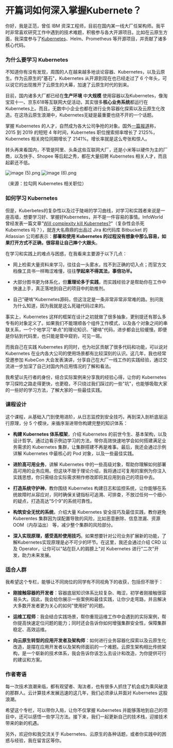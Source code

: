 # 开篇词如何深入掌握Kubernete？

你好，我是正范，曾任 IBM 资深工程师，目前在国内某一线大厂任架构师。我平时非常喜欢研究工作中遇到的技术难题，积极参与各大开源项目。比如在云原生方面，我深度参与了[Kubernetes](http://github.com/kubernetes/kubernetes)、Helm、Prometheus 等开源项目，并贡献了诸多核心代码。

### 为什么要学习 Kubernetes

不知道你有没有发现，周围的人在越来越多地谈论容器、Kubernetes，以及云原生。作为云原生的"基石"，Kubernetes 从开源到现在也已经走过了 6 个年头，可以说它的出现推开了云原生的大幕，加速了云原生时代的到来。

目前，国内诸多大厂都已经在**生产环境** 中**大规模** 使用容器以及Kubernetes，像淘宝双十一、京东618等互联网大促活动，其实很多**核心业务系统**都运行在Kubernetes上。而且，无数中小企业也都在进行业务容器化探索以及云原生化改造。在这场云原生浪潮中，Kubernetes无疑是最重要也绕不开的一个话题。

掌握 Kubernetes 的人才，自然成为各大公司争抢的对象。国外[一篇报道](https://www.techrepublic.com/article/why-kubernetes-job-searches-grew-by-more-than-2000-in-4-years/)称， 2015 到 2019 的短短 4 年时间，Kubernetes 职位搜索频率增长了 2125%，Kubernetes 相关岗位同期增长了 2141%。增长率就是这么夸张和惊人。

转头再来看国内，不管是阿里、头条这些互联网大厂，还是小米等以硬件为主的厂商，以及快手、Shopee 等后起之秀，都在大量招聘 Kubernetes 相关人才，而且起薪还不低。


<Image alt="image (5).png" src="https://s0.lgstatic.com/i/image/M00/45/B0/Ciqc1F9DXw2AbVbEAAUV0CqQDuQ392.png"/> 
  

<Image alt="image (6).png" src="https://s0.lgstatic.com/i/image/M00/45/BB/CgqCHl9DXyGAXmmqAAHDUqw7jCo427.png"/> 
  
（来源：拉勾网 Kubernetes 相关职位）

### 如何学习 Kubernetes

但是，Kuberbetes的复杂性以及过于陡峭的学习曲线，对学习和实践者来说是一座高墙，想要学习好、掌握好Kubernetes，并不是一件容易的事情。InfoWorld 曾经发表一篇文章"[Will complexity kill Kubernetes?](https://www.infoworld.com/article/3409980/will-complexity-kill-kubernetes.html)"（复杂性会杀死 Kubernetes 吗？），就连大名鼎鼎的出品过 Jira 和代码库 Bitbucket 的 Atlassian 公司都表示：**部署和使用 Kubernetes 的过程没有想象中那么容易，如果打开方式不正确，很容易让自己摔个大跟头**。

在学习和实践上的难点与困惑，在我看来主要源于以下几点：

* 网上检索大量资料来学习，往往会一头雾水，找不到正确的切入点；而官方文档像工具书一样晦涩难懂，往往**学起来不得其法，事倍功半。**

* 大部分图书更为体系化，但**重理论多于实践**，而实践经验才是帮助你在工作中快速上手，真正落地到自己的项目中的助推剂。

* 自己"硬啃"Kubernetes源码，但这注定是一条非常非常非常难的路。别问我为什么知道，因为我就是这么死磕代码过来的。

事实上，Kubernetes 这样的框架在设计之初就做了很多抽象，更别提还有那么多专有的对象定义了。如果我们不能理顺各个组件工作模式，以及各个对象之间的串联关系，一个个地学习"单点"的理论知识、"硬啃"代码，进步都会比较缓慢。即便是你钻到代码里，也只能是管中窥豹，可见一斑。

而我自己在实践 Kubernetes 的同时，也为社区贡献了很多代码和功能，可以说对 Kubernetes 在业内各大公司的使用场景都有比较深刻的认识。这几年，我也经常受邀参加 KubeCon 大会发表演讲，分享自己在大厂一线工作的实践经验，通过交流进一步加深了自己对国内外应用情况的了解和看法。

我希望以先行者的身份，结合实际案例来分享我的经验心得，让你的 Kubernetes 学习探险之路走得更快，也更稳，不只绕过我们踩过的一些"坑"，也能够吸取大家的一些好的学习方法，了解大家的一些最佳实践。

### 课程设计

这个课程，从基础入门到使用进阶，从日志监控到安全技巧，再到深入剖析底层运行原理，分 5 个模块，来循序渐进带你构建完整的知识体系：

* **构建 Kubernetes 体系框架**，介绍 Kubernetes 的前世今生、基本架构，以及设计哲学。通过边看示例边学习的方法，带你高效快速地学会如何搭建满足业务需求的 Kubernetes 集群，让集群搭建不再是难事。最后，我还会通过示例详解 Kubernetes 中最核心的 Pod 对象，以及一些最佳实践。

* **进阶高可用业务**，讲解 Kubernetes 中的一些高级对象，帮助你理解如何部署高可用的业务应用。但这块不限于理论介绍，我将通过可复用的案例为你注入实践思想，你只需结合实际需求稍作修改即将其应用到自己的项目中去。

* **打造系统守护神**，教你围绕 Kubernetes 构建日志和监控系统，让你能够在系统故障时从容应对，同时确保关键指标可追溯、可排查，不放过任何一个细小的疑点，打造高达"5个9"的系统可靠性。

* **构筑安全无忧的系统**，介绍大量 Kubernetes 安全技巧及最佳实践，教你避免 Kuberentes 集群因为误配置导致的风险，比如恶意删除、信息泄漏、资源 OOM（内存溢出） 等，减少整个集群的风险部分。

* **深入实现原理，感受高阶使用技巧**。如果想要针对公司业务扩展新的功能，了解Kubernetes实现原理是必不可少的环节。在这里，我还会通过介绍 CRD 以及 Operator，让你可以"站在巨人的肩膀上"对 Kubernetes 进行"二次"开发，助力未来发展。

### 适合人群

我希望这个专栏，能够让不同岗位的同学有不同视角下的收获，包括但不限于：

* **刚接触容器的开发者**：容器底层知识体系比较复杂、晦涩，初学者刚接触很容易头大。因此，我会给你展示一些案例和最佳实践，让你少走弯路，并且解决大多数开发者更为关心的如何"使用好"的问题。

* **运维工程师**：我会结合实践场景，帮你重现运维工作中会遇到的实际案例，帮你提高快速定位问题的能力；同时还会告诉你如何增强集群安全性，保障集群稳定、高效运维。

* **向云原生转型的应用开发者及架构师**：如何进行业务容器化探索以及云原生化改造，是摆在应用开发者以及架构师面前的一个难题。云原生架构相比传统架构，是一个崭新的技术体系，我会告诉你该怎么去设计和改造，为你提供可行的建议和方案。

### 作者寄语

每一次技术浪潮来临，都有观望者、淘汰者，也有很多人抓住了机会成为乘风破浪的那群人。云计算技术发展迅速的这几年，我们必须承认并面对 Kubernetes 这股浪潮。

希望这个专栏，可以带你入局，让你不仅掌握 Kubernetes 并能够落地到自己的项目中，还可以感悟一些学习方法。接下来，我们一起更新自己的技术栈，迎接技术带来的新的机遇。

另外，欢迎你和我交流关于 Kubernetes、云原生的各种话题，或者你实践中的困惑与经验，我在留言区等你。

